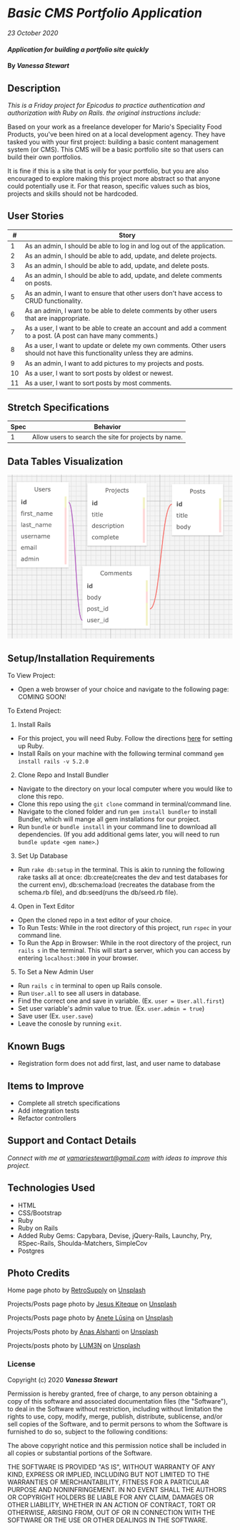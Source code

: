 # _Basic CMS Portfolio Application_

_23 October 2020_

#### _Application for building a portfolio site quickly_

#### By _**Vanessa Stewart**_

## Description

_This is a Friday project for Epicodus to practice authentication and authorization with Ruby on Rails. the original instructions include:_

Based on your work as a freelance developer for Mario's Speciality Food Products, you've been hired on at a local development agency. They have tasked you with your first project: building a basic content management system (or CMS). This CMS will be a basic portfolio site so that users can build their own portfolios.

It is fine if this is a site that is only for your portfolio, but you are also encouraged to explore making this project more abstract so that anyone could potentially use it. For that reason, specific values such as bios, projects and skills should not be hardcoded.

## User Stories
| #    | Story | 
| ---- | ----- | 
| 1 | As an admin, I should be able to log in and log out of the application. |  
| 2 | As an admin, I should be able to add, update, and delete projects. | 
| 3 | As an admin, I should be able to add, update, and delete posts. |
| 4 | As an admin, I should be able to add, update, and delete comments on posts. |
| 5 | As an admin, I want to ensure that other users don't have access to CRUD functionality. | 
| 6 | As an admin, I want to be able to delete comments by other users that are inappropriate. | 
| 7 | As a user, I want to be able to create an account and add a comment to a post. (A post can have many comments.) |
| 8 | As a user, I want to update or delete my own comments. Other users should not have this functionality unless they are admins. | 
| 9 | As an admin, I want to add pictures to my projects and posts. |
| 10 | As a user, I want to sort posts by oldest or newest. |
| 11 | As a user, I want to sort posts by most comments. |


## Stretch Specifications
| Spec     | Behavior | 
| -------- | -------- | 
| 1 | Allow users to search the site for projects by name. |


## Data Tables Visualization
<img src="./app/assets/images/tables.png">

## Setup/Installation Requirements

To View Project:
* Open a web browser of your choice and navigate to the following page: COMING SOON!

To Extend Project:
1. Install Rails
- For this project, you will need Ruby. Follow the directions [here](https://www.learnhowtoprogram.com/ruby-and-rails/getting-started-with-ruby/ruby-installation-and-setup) for setting up Ruby.
- Install Rails on your machine with the following terminal command `gem install rails -v 5.2.0`

2. Clone Repo and Install Bundler
- Navigate to the directory on your local computer where you would like to clone this repo.
- Clone this repo using the `git clone` command in terminal/command line.
- Navigate to the cloned folder and run `gem install bundler` to install Bundler, which will mange all gem installations for our project.
- Run `bundle` or `bundle install` in your command line to download all dependencies. (If you add additional gems later, you will need to run `bundle update <gem name>`.)

3. Set Up Database
- Run `rake db:setup` in the terminal. This is akin to running the following rake tasks all at once: db:create(creates the dev and test databases for the current env), db:schema:load (recreates the database from the schema.rb file), and db:seed(runs the db/seed.rb file).

4. Open in Text Editor
- Open the cloned repo in a text editor of your choice.
- To Run Tests: While in the root directory of this project, run `rspec` in your command line.
- To Run the App in Browser: While in the root directory of the project, run `rails s` in the terminal. This will start a server, which you can access by entering `localhost:3000` in your browser.

5. To Set a New Admin User
- Run `rails c` in terminal to open up Rails console.
- Run `User.all` to see all users in database.
- Find the correct one and save in variable. (Ex. `user = User.all.first`)
- Set user variable's admin value to true. (Ex. `user.admin = true`)
- Save user (Ex. `user.save`)
- Leave the conosle by running `exit`.

## Known Bugs

* Registration form does not add first, last, and user name to database 

## Items to Improve

* Complete all stretch specifications
* Add integration tests
* Refactor controllers

## Support and Contact Details

_Connect with me at vamariestewart@gmail.com with ideas to improve this project._

## Technologies Used

* HTML
* CSS/Bootstrap
* Ruby
* Ruby on Rails
* Added Ruby Gems: Capybara, Devise, jQuery-Rails, Launchy, Pry, RSpec-Rails, Shoulda-Matchers, SimpleCov
* Postgres

## Photo Credits
<span>Home page photo by <a href="https://unsplash.com/@retrosupply?utm_source=unsplash&amp;utm_medium=referral&amp;utm_content=creditCopyText">RetroSupply</a> on <a href="https://unsplash.com/s/photos/portfolio?utm_source=unsplash&amp;utm_medium=referral&amp;utm_content=creditCopyText">Unsplash</a></span>

<span>Projects/Posts page photo by <a href="https://unsplash.com/@jesuskiteque?utm_source=unsplash&amp;utm_medium=referral&amp;utm_content=creditCopyText">Jesus Kiteque</a> on <a href="https://unsplash.com/?utm_source=unsplash&amp;utm_medium=referral&amp;utm_content=creditCopyText">Unsplash</a></span>

<span>Projects/Posts page photo by <a href="https://unsplash.com/@anete_lusina?utm_source=unsplash&amp;utm_medium=referral&amp;utm_content=creditCopyText">Anete Lūsiņa</a> on <a href="https://unsplash.com/s/photos/portfolio?utm_source=unsplash&amp;utm_medium=referral&amp;utm_content=creditCopyText">Unsplash</a></span>

<span>Projects/Posts photo by <a href="https://unsplash.com/@otenteko?utm_source=unsplash&amp;utm_medium=referral&amp;utm_content=creditCopyText">Anas Alshanti</a> on <a href="https://unsplash.com/s/photos/portfolio?utm_source=unsplash&amp;utm_medium=referral&amp;utm_content=creditCopyText">Unsplash</a></span>

<span>Projects/posts photo by <a href="https://unsplash.com/@lum3n?utm_source=unsplash&amp;utm_medium=referral&amp;utm_content=creditCopyText">LUM3N</a> on <a href="https://unsplash.com/s/photos/portfolio?utm_source=unsplash&amp;utm_medium=referral&amp;utm_content=creditCopyText">Unsplash</a></span>

### License

Copyright (c) 2020 **_Vanessa Stewart_**

Permission is hereby granted, free of charge, to any person obtaining a copy of this software and associated documentation files (the "Software"), to deal in the Software without restriction, including without limitation the rights to use, copy, modify, merge, publish, distribute, sublicense, and/or sell copies of the Software, and to permit persons to whom the Software is furnished to do so, subject to the following conditions:

The above copyright notice and this permission notice shall be included in all copies or substantial portions of the Software.

THE SOFTWARE IS PROVIDED "AS IS", WITHOUT WARRANTY OF ANY KIND, EXPRESS OR IMPLIED, INCLUDING BUT NOT LIMITED TO THE WARRANTIES OF MERCHANTABILITY, FITNESS FOR A PARTICULAR PURPOSE AND NONINFRINGEMENT. IN NO EVENT SHALL THE AUTHORS OR COPYRIGHT HOLDERS BE LIABLE FOR ANY CLAIM, DAMAGES OR OTHER LIABILITY, WHETHER IN AN ACTION OF CONTRACT, TORT OR OTHERWISE, ARISING FROM, OUT OF OR IN CONNECTION WITH THE SOFTWARE OR THE USE OR OTHER DEALINGS IN THE SOFTWARE.